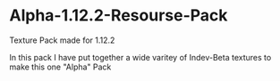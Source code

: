 # Alpha-1.12.2-Resourse-Pack

Texture Pack made for 1.12.2

In this pack I have put together a wide varitey of Indev-Beta textures to make this one "Alpha" Pack
